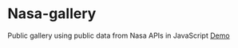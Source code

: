 # Nasa-gallery
Public gallery using public data from Nasa APIs in JavaScript
[Demo](https://luisacmn.github.io/Nasa-gallery/)
